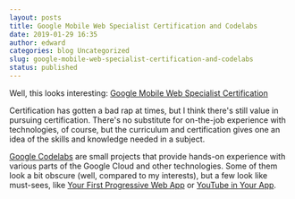 ```yaml
---
layout: posts
title: Google Mobile Web Specialist Certification and Codelabs
date: 2019-01-29 16:35
author: edward
categories: blog Uncategorized
slug: google-mobile-web-specialist-certification-and-codelabs
status: published
---
```




Well, this looks interesting: [Google Mobile Web Specialist Certification](https://developers.google.com/training/certification/mobile-web-specialist/)





Certification has gotten a bad rap at times, but I think there's still value in pursuing certification. There's no substitute for on-the-job experience with technologies, of course, but the curriculum and certification gives one an idea of the skills and knowledge needed in a subject.





[Google Codelabs](https://codelabs.developers.google.com/?cat=Web) are small projects that provide hands-on experience with various parts of the Google Cloud and other technologies. Some of them look a bit obscure (well, compared to my interests), but a few look like must-sees, like [Your First Progressive Web App](https://codelabs.developers.google.com/codelabs/your-first-pwapp/index.html) or [YouTube in Your App](https://codelabs.developers.google.com/codelabs/youtube-in-your-app/index.html).


